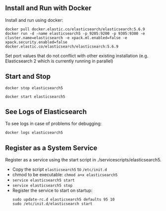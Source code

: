 ## Install and Run with Docker

Install and run using docker:

```
docker pull docker.elastic.co/elasticsearch/elasticsearch:5.6.9
docker run -d -name elasticsearch5 -p 9205:9200 -p 9305:9300 -e cluster.name=elasticsearch -e xpack.ml.enabled=false -e xpack.security.enabled=false docker.elastic.co/elasticsearch/elasticsearch:5.6.9 
```

Set port values that do not conflict with other existing installation (e.g. Elasticsearch 2 which is currently running in parallel)

## Start and Stop

```
docker stop elasticsearch5
```

```
docker start elasticsearch5
```

## See Logs of Elasticsearch

To see logs in case of problems for debugging:

```
docker logs elasticsearch5
```

## Register as a System Service

Register as a service using the start script in ./servicescripts/elasticsearch5.

* Copy the script `elasticsearch5` to `/etc/init.d`
* chmod to be executable: `chmod a+x elasticsearch5`
* `service elasticsearch5 start`
* `service elasticsearch5 stop`
* Register the service to start on startup:
    ```
    sudo update-rc.d elasticsearch5 defaults 95 10
    sudo /etc/init.d/elasticsearch start
    ```
